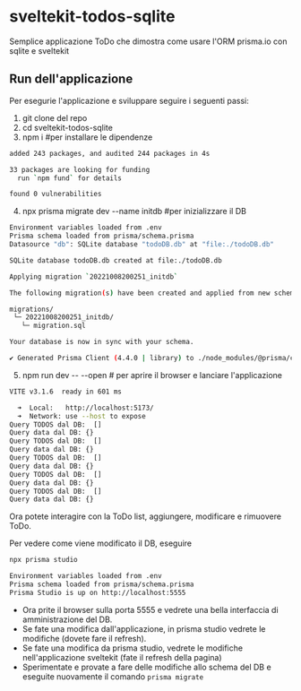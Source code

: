# sveltekit-todos-sqlite

Semplice applicazione ToDo che dimostra come usare l'ORM prisma.io con sqlite e sveltekit

## Run dell'applicazione

Per esegurie l'applicazione e sviluppare seguire i seguenti passi:

1. git clone del repo
2. cd sveltekit-todos-sqlite
3. npm i #per installare le dipendenze

```bash
added 243 packages, and audited 244 packages in 4s

33 packages are looking for funding
  run `npm fund` for details

found 0 vulnerabilities
```

4. npx prisma migrate dev --name initdb  #per inizializzare il DB

 ```bash
Environment variables loaded from .env
Prisma schema loaded from prisma/schema.prisma
Datasource "db": SQLite database "todoDB.db" at "file:./todoDB.db"

SQLite database todoDB.db created at file:./todoDB.db

Applying migration `20221008200251_initdb`

The following migration(s) have been created and applied from new schema changes:

migrations/
  └─ 20221008200251_initdb/
    └─ migration.sql

Your database is now in sync with your schema.

✔ Generated Prisma Client (4.4.0 | library) to ./node_modules/@prisma/client in 59ms
 ```
 5. npm run dev -- --open # per aprire il browser e lanciare l'applicazione

```bash
VITE v3.1.6  ready in 601 ms

  ➜  Local:   http://localhost:5173/
  ➜  Network: use --host to expose
Query TODOS dal DB:  []
Query data dal DB: {}
Query TODOS dal DB:  []
Query data dal DB: {}
Query TODOS dal DB:  []
Query data dal DB: {}
Query TODOS dal DB:  []
Query data dal DB: {}
Query TODOS dal DB:  []
Query data dal DB: {}
```

Ora potete interagire con la ToDo list, aggiungere, modificare e rimuovere ToDo.

Per vedere come viene modificato il DB, eseguire
```bash
npx prisma studio

Environment variables loaded from .env
Prisma schema loaded from prisma/schema.prisma
Prisma Studio is up on http://localhost:5555
```

- Ora prite il browser sulla porta 5555 e vedrete una bella interfaccia di amministrazione del DB.
- Se fate una modifica dall'applicazione, in prisma studio vedrete le modifiche (dovete fare il refresh).
- Se fate una modifica da prisma studio, vedrete le modifiche nell'applicazione sveltekit (fate il refresh della pagina)
- Sperimentate e provate a fare delle modifiche allo schema del DB e eseguite nuovamente il comando `prisma migrate`
